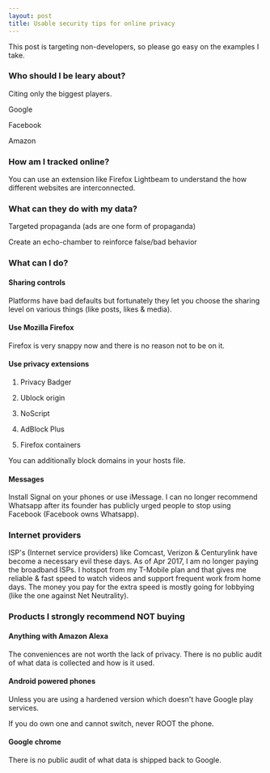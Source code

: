 ```yaml
---
layout: post
title: Usable security tips for online privacy
---
```


This post is targeting non-developers, so please go easy on the examples I take.

### Who should I be leary about?

Citing only the biggest players.

Google

Facebook

Amazon

### How am I tracked online?

You can use an extension like Firefox Lightbeam to understand the how different websites are interconnected.

### What can they do with my data?

Targeted propaganda (ads are one form of propaganda)

Create an echo-chamber to reinforce false/bad behavior

### What can I do?

#### Sharing controls

Platforms have bad defaults but fortunately they let you choose the sharing level on various things (like posts, likes & media). 

#### Use Mozilla Firefox

Firefox is very snappy now and there is no reason not to be on it.

#### Use privacy extensions

1. Privacy Badger

2. Ublock origin

3. NoScript

4. AdBlock Plus

5. Firefox containers

You can additionally block domains in your hosts file.

#### Messages

Install Signal on your phones or use iMessage. I can no longer recommend Whatsapp after its founder has publicly urged people to stop using Facebook (Facebook owns Whatsapp).

### Internet providers

ISP's (Internet service providers) like Comcast, Verizon & Centurylink have become a necessary evil these days. As of Apr 2017, I am no longer paying the broadband ISPs. I hotspot from my T-Mobile plan and that gives me reliable & fast speed to watch videos and support frequent work from home days. The money you pay for the extra speed is mostly going for lobbying (like the one against Net Neutrality).

### Products I strongly recommend NOT buying

#### Anything with Amazon Alexa

The conveniences are not worth the lack of privacy. There is no public audit of what data is collected and how is it used.

#### Android powered phones

Unless you are using a hardened version which doesn't have Google play services. 

If you do own one and cannot switch, never ROOT the phone.

#### Google chrome

There is no public audit of what data is shipped back to Google.